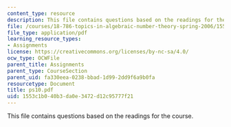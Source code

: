 ```yaml
---
content_type: resource
description: This file contains questions based on the readings for the course.
file: /courses/18-786-topics-in-algebraic-number-theory-spring-2006/1553c1b040b3da0e3472d12c95777f21_ps10.pdf
file_type: application/pdf
learning_resource_types:
- Assignments
license: https://creativecommons.org/licenses/by-nc-sa/4.0/
ocw_type: OCWFile
parent_title: Assignments
parent_type: CourseSection
parent_uid: fa330eea-0238-bbad-1d99-2dd9f6a9b0fa
resourcetype: Document
title: ps10.pdf
uid: 1553c1b0-40b3-da0e-3472-d12c95777f21
---
```

This file contains questions based on the readings for the course.